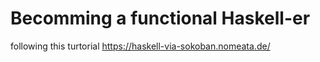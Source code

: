 # Becomming a functional Haskell-er

following this turtorial https://haskell-via-sokoban.nomeata.de/


